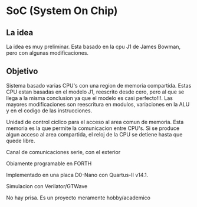 SoC (System On Chip)
====================

La idea
-------

La idea es muy preliminar. Esta basado en la cpu J1 de James Bowman, pero con
algunas modificaciones.


Objetivo
--------

Sistema basado varias CPU's con una region de memoria compartida.
Estas CPU estan basadas en el modelo J1, reescrito desde cero, pero al
que se llega a la misma conclusion ya que el modelo es casi perfecto!!!.
Las mayores modificaciones son reescritura en modulos, variaciones en la 
ALU y en el codigo de las instrucciones.

Unidad de control ciclico para el acceso al area comun de memoria. Esta
memoria es la que permite la comunicacion entre CPU's. Si se produce algun
acceso al area compartida, el reloj de la CPU se detiene hasta que quede
libre. 
    
Canal de comunicaciones serie, con el exterior
   
Obiamente programable en FORTH
    
Implementado en una placa D0-Nano con Quartus-II v14.1.
    
Simulacion con Verilator/GTWave
    
No hay prisa. Es un proyecto meramente hobby/academico
